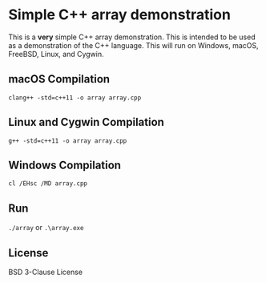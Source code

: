 # Simple C++ array demonstration

This is a **very** simple C++ array demonstration.
This is intended to be used as a demonstration of the C++ language.
This will run on Windows, macOS, FreeBSD, Linux, and Cygwin.

## macOS Compilation

`clang++ -std=c++11 -o array array.cpp`

## Linux and Cygwin Compilation

`g++ -std=c++11 -o array array.cpp`

## Windows Compilation

`cl /EHsc /MD array.cpp`

## Run

``./array``
or
``.\array.exe``

## License

BSD 3-Clause License
